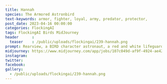 ```yaml
---
title: Hannah
species: The Armored Astronbird
text-keywords: armor, fighter, loyal, army, predator, protector, 
post_date: 2023-04-16 00:00:00
categories: FlockingAI
tags: FlockingAI Birds MidJourney 
header      :
  teaser    : /public/uploads/flockingai/239-hannah.png
prompt: Rearview, a BIRD character astronaut, a red and white lifeguard - themed space suit with the word "Lifeguard" on the back, the space suit is slim and futuristic, with neon red lights highlighting the edges of the suit, The astronaut is tethered to a Matt Black spaceship in the middle of space, around the astronaut is a galaxy full of stars with red, purple, and blue colors, cinematic, soft studio lighting, backlighting, dark background
midjourney: https://www.midjourney.com/app/jobs/107c049d-af9f-4924-ae42-49240d90fcba
instagram: 
twitter: 
facebook: 
gallery: 
  - /public/uploads/flockingai/239-hannah.png
---
```


